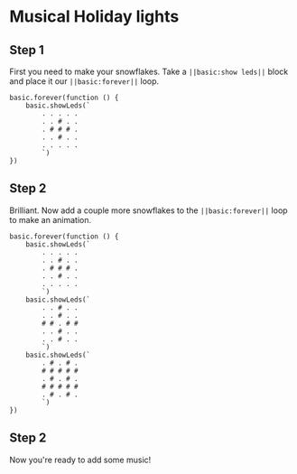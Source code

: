 # Musical Holiday lights

## Step 1

First you need to make your snowflakes. Take a ``||basic:show leds||`` block and place it our ``||basic:forever||`` loop.

``` blocks
basic.forever(function () {
    basic.showLeds(`
        . . . . .
        . . # . .
        . # # # .
        . . # . .
        . . . . .
        `)
})
```

## Step 2

Brilliant. Now add a couple more snowflakes to the ``||basic:forever||`` loop to make an animation.
    
``` blocks
basic.forever(function () {
    basic.showLeds(`
        . . . . .
        . . # . .
        . # # # .
        . . # . .
        . . . . .
        `)
    basic.showLeds(`
        . . # . .
        . . # . .
        # # . # #
        . . # . .
        . . # . .
        `)
    basic.showLeds(`
        . # . # .
        # # # # #
        . # . # .
        # # # # #
        . # . # .
        `)
})
```

## Step 2

Now you're ready to add some music!